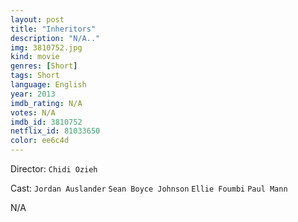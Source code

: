 ```yaml
---
layout: post
title: "Inheritors"
description: "N/A.."
img: 3810752.jpg
kind: movie
genres: [Short]
tags: Short 
language: English
year: 2013
imdb_rating: N/A
votes: N/A
imdb_id: 3810752
netflix_id: 81033650
color: ee6c4d
---
```

Director: `Chidi Ozieh`  

Cast: `Jordan Auslander` `Sean Boyce Johnson` `Ellie Foumbi` `Paul Mann` 

N/A